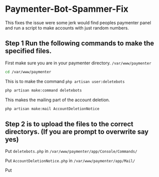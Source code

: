 # Paymenter-Bot-Spammer-Fix
This fixes the issue were some jerk would find peoples paymenter panel and run a script to make accounts with just random numbers.
 

## Step 1 Run the following commands to make the specified files.

First make sure you are in your paymenter directory. `/var/www/paymenter`

```bash
cd /var/www/paymenter
```

This is to make the command `php artisan user:deletebots`
```bash
php artisan make:command deletebots
```
This makes the mailing part of the account deletion.

```bash
php artisan make:mail AccountDeletionNotice
```

## Step 2 is to upload the files to the correct directorys. (If you are prompt to overwrite say yes)

Put `deletebots.php` in `/var/www/paymenter/app/Console/Commands/`

Put `AccountDeletionNotice.php` in `/var/www/paymenter/app/Mail/` 

Put 
